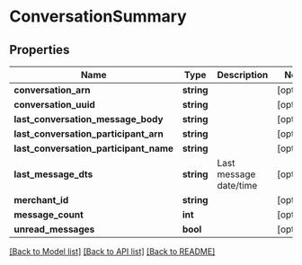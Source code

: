 # ConversationSummary

## Properties
Name | Type | Description | Notes
------------ | ------------- | ------------- | -------------
**conversation_arn** | **string** |  | [optional] 
**conversation_uuid** | **string** |  | [optional] 
**last_conversation_message_body** | **string** |  | [optional] 
**last_conversation_participant_arn** | **string** |  | [optional] 
**last_conversation_participant_name** | **string** |  | [optional] 
**last_message_dts** | **string** | Last message date/time | [optional] 
**merchant_id** | **string** |  | [optional] 
**message_count** | **int** |  | [optional] 
**unread_messages** | **bool** |  | [optional] 

[[Back to Model list]](../README.md#documentation-for-models) [[Back to API list]](../README.md#documentation-for-api-endpoints) [[Back to README]](../README.md)


